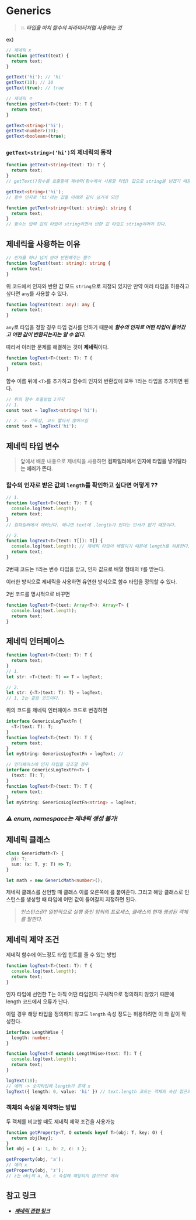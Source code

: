 # <b>Generics</b>
> 💥 ***타입을 마치 함수의 파라미터처럼 사용하는 것***

ex)
```ts 
// 제네릭 x
function getText(text) {
  return text;
}

getText('hi'); // 'hi'
getText(10); // 10
getText(true); // true

// 제네릭 ㅇ
function getText<T>(text: T): T {
  return text;
}

getText<string>('hi');
getText<number>(10);
getText<boolean>(true);
```
### `getText<string>('hi')`의 제네릭의 동작

```ts
function getText<string>(text: T): T {
  return text;
}
// getText()함수를 호출할때 제네릭(함수에서 사용할 타입) 값으로 string을 넘겼기 때문

getText<string>('hi');
// 함수 인자로 'hi'라는 값을 아래와 같이 넘기게 되면

function getText<string>(text: string): string {
  return text;
} 
// 함수는 입력 값의 타입이 string이면서 반환 값 타입도 string이어야 한다.
```

## <b>제네릭을 사용하는 이유</b>
```ts
// 인자를 하나 넘겨 받아 반환해주는 함수
function logText(text: string): string {
  return text;
}
```
위 코드에서 인자와 반환 값 모드 `string`으로 지정되 있지만 만약 여러 타입을 허용하고 싶다면 `any`를 사용할 수 있다.
```ts
function logText(text: any): any {
  return text;
}
```
`any`로 타입을 정할 경우 타입 검사를 안하기 때문에 ***함수의 인자로 어떤 타입이 들어갔고 어떤 값이 반환되는지는 알 수 없다.***

따라서 이러한 문제를 해결하는 것이 **제네릭**이다.

```ts
function logText<T>(text: T): T {
  return text;
}
```
함수 이름 뒤에 `<T>`를 추가하고 함수의 인자와 반환값에 모두 `T`라는 타입을 추가하면 된다.

```ts
// 위의 함수 호출방법 2가지
// 1.
const text = logText<string>('hi');

// 2. -> 가독성, 코드 짧아서 많이쓰임
const text = logText('hi');
```

## <b>제네릭 타입 변수</b>
> 앞에서 배운 내용으로 제네릭을 사용하면 **컴파일러에서 인자에 타입을 넣어달라는 에러가 뜬다.**

### 함수의 인자로 받은 값의 `length`를 확인하고 싶다면 어떻게 ??
```ts
// 1. 
function logText<T>(text: T): T {
  console.log(text.length);
  return text;
}
// 컴파일러에서 에러난다. 왜냐면 text에 .length가 있다는 단서가 없기 때문이다.

// 2.
function logText<T>(text: T[]): T[] {
  console.log(text.length); // 제네릭 타입이 배열이기 때문에 length를 허용한다.
  return text;
}
```
2번째 코드는 `T`라는 변수 타입을 받고, 인자 값으로 배열 형태의 `T`를 받는다. 

이러한 방식으로 제네릭을 사용하면 유연한 방식으로 함수 타입을 정의할 수 있다.

2번 코드를 명시적으로 바꾸면
```ts
function logText<T>(text: Array<T>): Array<T> {
  console.log(text.length);
  return text;
}
```
## <b>제네릭 인터페이스</b>

```ts
function logText<T>(text: T): T {
  return text;
}
// 1.
let str: <T>(text: T) => T = logText;

// 2.
let str: {<T>(text: T): T} = logText;
// 1, 2는 같은 코드이다.
```
위의 코드를 제네릭 인터페이스 코드로 변경하면
```ts
interface GenericsLogTextFn {
  <T>(text: T): T;
}
function logText<T>(text: T): T {
  return text;
}
let myString: GenericsLogTextFn = logText; //

// 인터페이스에 인자 타입을 강조할 경우 
interface GenericsLogTextFn<T> {
  (text: T): T;
}
function logText<T>(text: T): T {
  return text;
}
let myString: GenericsLogTextFn<string> = logText;
```
### ***⚠️ enum, namespace는 제네릭 생성 불가!***

## <b>제네릭 클래스</b>
```ts
class GenericMath<T> {
  pi: T;
  sum: (x: T, y: T) => T;
}

let math = new GenericMath<number>();
```
제네릭 클래스를 선언할 때 클래스 이름 오른쪽에 <T>를 붙여준다. 그리고 해당 클래스로 인스턴스를 생성할 때 타입에 어떤 값이 들어갈지 지정하면 된다.
> *<span style="gray">인스턴스란? 일반적으로 실행 중인 임의의 프로세스, 클래스의 현재 생성된 객체를 말한다.</span>*

## <b>제네릭 제약 조건</b>
제네릭 함수에 어느정도 타입 힌트를 줄 수 있는 방법
```ts
function logText<T>(text: T): T {
  console.log(text.length);
  return text;
}
```
인자 타입에 선언한 T는 아직 어떤 타입인지 구체적으로 정의하지 않았기 때문에 length 코드에서 오류가 난다.

이럴 경우 해당 타입을 정의하지 않고도 `length` 속성 정도는 허용하려면 이 와 같이 작성한다.
```ts
interface LengthWise {
  length: number;
}

function logText<T extends LengthWise>(text: T): T {
  console.log(text.length);
  return text;
}

logText(10);
// 에러 -> 숫자타입에 length가 존재 x
logText({ length: 0, value: 'hi' }) // text.length 코드는 객체의 속성 접근과 같이 동작하므로 에러 x
```

### <b>객체의 속성을 제약하는 방법</b>
두 객체를 비교할 때도 제네릭 제약 조건을 사용가능
```ts
function getProperty<T, O extends keyof T>(obj: T, key: O) {
  return obj[key];  
}
let obj = { a: 1, b: 2, c: 3 };

getProperty(obj, 'a');
// 에러 x
getProperty(obj, 'z');
// z는 obj의 a, b, c 속성에 해당되지 않으므로 에러
```

## <b>참고 링크</b>
- ***<a href="https://joshua1988.github.io/ts/guide/generics.html#%EC%A0%9C%EB%84%A4%EB%A6%AD-generics-%EC%9D%98-%EC%82%AC%EC%A0%84%EC%A0%81-%EC%A0%95%EC%9D%98">제네릭 관련 링크</a>***